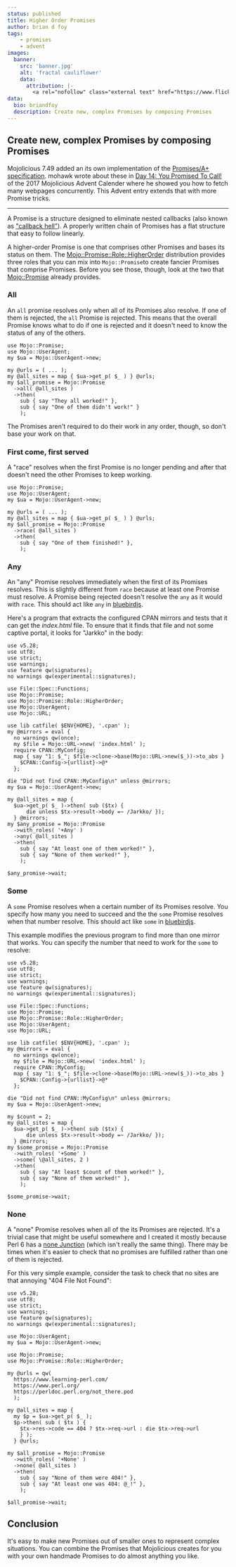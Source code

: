 ```yaml
---
status: published
title: Higher Order Promises
author: brian d foy
tags:
    - promises
    - advent
images:
  banner:
    src: 'banner.jpg'
    alt: 'fractal cauliflower'
    data:
      attribution: |-
        <a rel="nofollow" class="external text" href="https://www.flickr.com/photos/joeshlabotnik/3059554662/">Image</a> by <a href="https://www.flickr.com/photos/joeshlabotnik/">Joe Shlabotnik</a> <a href="https://creativecommons.org/licenses/by-sa/2.0" title="Creative Commons Attribution-Share Alike 2.0">CC BY-SA 2.0</a>
data:
  bio: briandfoy
  description: Create new, complex Promises by composing Promises
---
```

## Create new, complex Promises by composing Promises

Mojolicious 7.49 added an its own implementation of the [Promises/A+ specification](https://promisesaplus.com). mohawk wrote about these in [Day 14: You Promised To Call!](https://mojolicious.io/blog/2017/12/14/day-14-you-promised-to-call/) of the 2017 Mojolicious Advent Calender where he showed you how to fetch many webpages concurrently. This Advent entry extends that with  more Promise tricks.

---

A Promise is a structure designed to eliminate nested callbacks (also known as ["callback hell"](http://callbackhell.com)). A properly written chain of Promises has a flat structure that easy to follow linearly.

A higher-order Promise is one that comprises other Promises and bases its status on them. The [Mojo::Promise::Role::HigherOrder](https://metacpan.org/pod/Mojo::Promise::Role::HigherOrder) distribution provides three roles that you can mix into `Mojo::Promise`to create fancier Promises that comprise Promises. Before you see those, though, look at the two that [Mojo::Promise](https://mojolicious.org/perldoc/Mojo/Promise) already provides.


### All

An `all` promise resolves only when all of its Promises also resolve. If one of them is rejected, the `all` Promise is rejected. This means that the overall Promise knows what to do if one is rejected and it doesn't need to know the status of any of the others.

    use Mojo::Promise;
    use Mojo::UserAgent;
    my $ua = Mojo::UserAgent->new;

    my @urls = ( ... );
    my @all_sites = map { $ua->get_p( $_ ) } @urls;
    my $all_promise = Mojo::Promise
      ->all( @all_sites )
      ->then(
        sub { say "They all worked!" },
        sub { say "One of them didn't work!" }
        );

The Promises aren't required to do their work in any order, though, so don't base your work on that.

### First come, first served

A "race" resolves when the first Promise is no longer pending and after that doesn't need the other Promises to keep working.

    use Mojo::Promise;
    use Mojo::UserAgent;
    my $ua = Mojo::UserAgent->new;

    my @urls = ( ... );
    my @all_sites = map { $ua->get_p( $_ ) } @urls;
    my $all_promise = Mojo::Promise
      ->race( @all_sites )
      ->then(
        sub { say "One of them finished!" },
        );

### Any


An "any" Promise resolves immediately when the first of its Promises resolves. This is slightly different from `race` because at least one Promise must resolve. A Promise being rejected doesn't resolve the `any` as it would with `race`. This should act like `any` in [bluebirdjs](http://bluebirdjs.com/docs/api/promise.any.html).

Here's a program that extracts the configured CPAN mirrors and tests that it can get the _index.html_ file. To ensure that it finds that file and not some captive portal, it looks for "Jarkko" in the body:

    use v5.28;
    use utf8;
    use strict;
    use warnings;
    use feature qw(signatures);
    no warnings qw(experimental::signatures);

    use File::Spec::Functions;
    use Mojo::Promise;
    use Mojo::Promise::Role::HigherOrder;
    use Mojo::UserAgent;
    use Mojo::URL;

    use lib catfile( $ENV{HOME}, '.cpan' );
    my @mirrors = eval {
      no warnings qw(once);
      my $file = Mojo::URL->new( 'index.html' );
      require CPAN::MyConfig;
      map { say "1: $_"; $file->clone->base(Mojo::URL->new($_))->to_abs }
        $CPAN::Config->{urllist}->@*
      };

    die "Did not find CPAN::MyConfig\n" unless @mirrors;
    my $ua = Mojo::UserAgent->new;

    my @all_sites = map {
      $ua->get_p( $_ )->then( sub ($tx) {
          die unless $tx->result->body =~ /Jarkko/ });
      } @mirrors;
    my $any_promise = Mojo::Promise
      ->with_roles( '+Any' )
      ->any( @all_sites )
      ->then(
        sub { say "At least one of them worked!" },
        sub { say "None of them worked!" },
        );

    $any_promise->wait;

### Some

A `some` Promise resolves when a certain number of its Promises resolve. You specify how many you need to succeed and the the `some` Promise resolves when that number resolve. This should act like `some` in [bluebirdjs](http://bluebirdjs.com/docs/api/promise.some.html).

This example modifies the previous program to find more than one mirror that works. You can specify the number that need to work for the `some` to resolve:

    use v5.28;
    use utf8;
    use strict;
    use warnings;
    use feature qw(signatures);
    no warnings qw(experimental::signatures);

    use File::Spec::Functions;
    use Mojo::Promise;
    use Mojo::Promise::Role::HigherOrder;
    use Mojo::UserAgent;
    use Mojo::URL;

    use lib catfile( $ENV{HOME}, '.cpan' );
    my @mirrors = eval {
      no warnings qw(once);
      my $file = Mojo::URL->new( 'index.html' );
      require CPAN::MyConfig;
      map { say "1: $_"; $file->clone->base(Mojo::URL->new($_))->to_abs }
        $CPAN::Config->{urllist}->@*
      };

    die "Did not find CPAN::MyConfig\n" unless @mirrors;
    my $ua = Mojo::UserAgent->new;

    my $count = 2;
    my @all_sites = map {
      $ua->get_p( $_ )->then( sub ($tx) {
          die unless $tx->result->body =~ /Jarkko/ });
      } @mirrors;
    my $some_promise = Mojo::Promise
      ->with_roles( '+Some' )
      ->some( \@all_sites, 2 )
      ->then(
        sub { say "At least $count of them worked!" },
        sub { say "None of them worked!" },
        );

    $some_promise->wait;

### None

A "none" Promise resolves when all of the its Promises are rejected. It's a trivial case that might be useful somewhere and I created it mostly because Perl 6 has a [none Junction](https://docs.perl6.org/routine/none) (which isn't really the same thing). There may be times when it's easier to check that no promises are fulfilled rather than one of them is rejected.

For this very simple example, consider the task to check that no sites are that annoying "404 File Not Found":

    use v5.28;
    use utf8;
    use strict;
    use warnings;
    use feature qw(signatures);
    no warnings qw(experimental::signatures);

    use Mojo::UserAgent;
    my $ua = Mojo::UserAgent->new;

    use Mojo::Promise;
    use Mojo::Promise::Role::HigherOrder;

    my @urls = qw(
      https://www.learning-perl.com/
      https://www.perl.org/
      https://perldoc.perl.org/not_there.pod
      );

    my @all_sites = map {
      my $p = $ua->get_p( $_ );
      $p->then( sub ( $tx ) {
        $tx->res->code == 404 ? $tx->req->url : die $tx->req->url
        } );
      } @urls;

    my $all_promise = Mojo::Promise
      ->with_roles( '+None' )
      ->none( @all_sites )
      ->then(
        sub { say "None of them were 404!" },
        sub { say "At least one was 404: @_!" },
        );

    $all_promise->wait;

## Conclusion

It's easy to make new Promises out of smaller ones to represent complex situations. You can combine the Promises that Mojolicious creates for you with your own handmade Promises to do almost anything you like.
